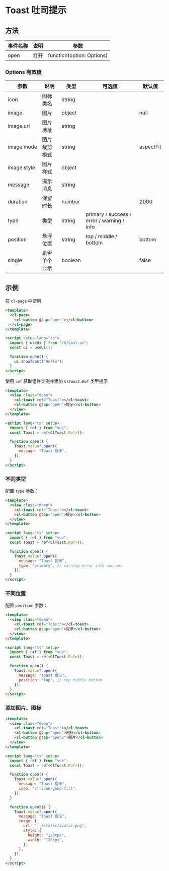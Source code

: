 # Toast 吐司提示

## 方法

| 事件名称 | 说明 | 参数                      |
| -------- | ---- | ------------------------- |
| open     | 打开 | function(option: Options) |

### Options 有效值

| 参数        | 说明         | 类型    | 可选值                                     | 默认值    |
| ----------- | ------------ | ------- | ------------------------------------------ | --------- |
| icon        | 图标类名     | string  |
| image       | 图片         | object  |                                            | null      |
| image.url   | 图片地址     | string  |                                            |           |
| image.mode  | 图片裁剪模式 | string  |                                            | aspectFit |
| image.style | 图片样式     | object  |                                            |           |
| message     | 提示消息     | string  |
| duration    | 保留时长     | number  |                                            | 2000      |
| type        | 类型         | string  | primary / success / error / warning / info |           |
| position    | 悬浮位置     | string  | top / middle / bottom                      | bottom    |
| single      | 是否单个显示 | boolean |                                            | false     |

## 示例

在 `cl-page` 中使用

```html
<template>
  <cl-page>
    <cl-button @tap="open"></cl-button>
  </cl-page>
</template>

<script setup lang="ts">
  import { useUi } from "/$/cool-ui";
  const ui = useUi();

  function open() {
    ui.showToast("Hello");
  }
</script>
```

使用 `ref` 获取组件实例并添加 `ClToast.Ref` 类型提示

```html
<template>
  <view class="demo">
    <cl-toast ref="Toast"></cl-toast>
    <cl-button @tap="open">提示</cl-button>
  </view>
</template>

<script lang="ts" setup>
  import { ref } from "vue";
  const Toast = ref<ClToast.Ref>();

  function open() {
    Toast.value?.open({
      message: "Toast 提示",
    });
  }
</script>
```

### 不同类型

配置 `type` 参数：

```html
<template>
  <view class="demo">
    <cl-toast ref="Toast"></cl-toast>
    <cl-button @tap="open">提示</cl-button>
  </view>
</template>

<script lang="ts" setup>
  import { ref } from "vue";
  const Toast = ref<ClToast.Ref>();

  function open() {
    Toast.value?.open({
      message: "Toast 提示",
      type: "primary", // warning error info success
    });
  }
</script>
```

### 不同位置

配置 `position` 参数：

```html
<template>
  <view class="demo">
    <cl-toast ref="Toast"></cl-toast>
    <cl-button @tap="open">提示</cl-button>
  </view>
</template>

<script lang="ts" setup>
  import { ref } from "vue";
  const Toast = ref<ClToast.Ref>();

  function open() {
    Toast.value?.open({
      message: "Toast 提示",
      position: "top", // top middle bottom
    });
  }
</script>
```

### 添加图片、图标

```html
<template>
  <view class="demo">
    <cl-toast ref="Toast"></cl-toast>
    <cl-button @tap="open">图标</cl-button>
    <cl-button @tap="open2">图片</cl-button>
  </view>
</template>

<script lang="ts" setup>
  import { ref } from "vue";
  const Toast = ref<ClToast.Ref>();

  function open() {
    Toast.value?.open({
      message: "Toast 提示",
      icon: "cl-icon-good-fill",
    });
  }

  function open2() {
    Toast.value?.open({
      message: "Toast 提示",
      image: {
        url: "../static/avatar.png",
        style: {
          height: "120rpx",
          width: "120rpx",
        },
      },
    });
  }
</script>
```
